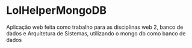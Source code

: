 # LolHelperMongoDB
Aplicação web feita como trabalho para as disciplinas web 2, banco de dados e Arquitetura de Sistemas, utilizando o mongo db como banco de dados
